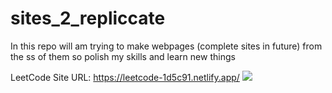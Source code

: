 # sites_2_repliccate
In this repo will am trying to make webpages (complete sites in future) from the ss of them so polish my skills and learn new things

LeetCode Site URL: https://leetcode-1d5c91.netlify.app/
![](sites_2_repliccate/leetcode/Leetcode.png)
